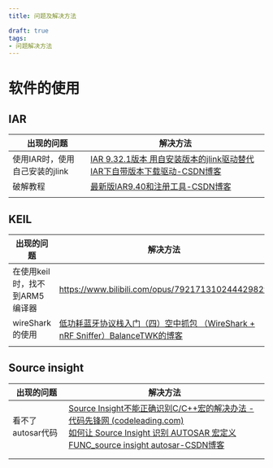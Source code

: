 ```yaml
---
title: 问题及解决方法

draft: true
tags:
- 问题解决方法
---
```




# 软件的使用

## IAR

| 出现的问题                     | 解决方法                                                     |
| ------------------------------ | ------------------------------------------------------------ |
| 使用IAR时，使用自己安装的jlink | [IAR 9.32.1版本 用自安装版本的jlink驱动替代IAR下自带版本下载驱动-CSDN博客](https://blog.csdn.net/qq_45844792/article/details/134929929) |
| 破解教程                       | [最新版IAR9.40和注册工具-CSDN博客](https://blog.csdn.net/xue_nuo/article/details/124661894) |
|                                |                                                              |

## KEIL

| 出现的问题                     | 解决方法                                                     |
| ------------------------------ | ------------------------------------------------------------ |
| 在使用keil时，找不到ARM5编译器 | https://www.bilibili.com/opus/792171310244429829             |
| wireShark的使用                | [低功耗蓝牙协议栈入门（四）空中抓包 （WireShark + nRF Sniffer）BalanceTWK的博客](https://balancetwk.github.io/2022/04/16/hexo_blog/Bluetooth/蓝牙协议栈入门学习笔记（四）/) |
|                                |                                                              |

## Source insight

| 出现的问题        | 解决方法                                                     |
| ----------------- | ------------------------------------------------------------ |
| 看不了autosar代码 | [Source Insight不能正确识别C/C++宏的解决办法 - 代码先锋网 (codeleading.com)](https://www.codeleading.com/article/39082550897/)<br>[如何让 Source Insight 识别 AUTOSAR 宏定义 FUNC_source insight autosar-CSDN博客](https://blog.csdn.net/kuno_y/article/details/133804017) |
|                   |                                                              |
|                   |                                                              |

